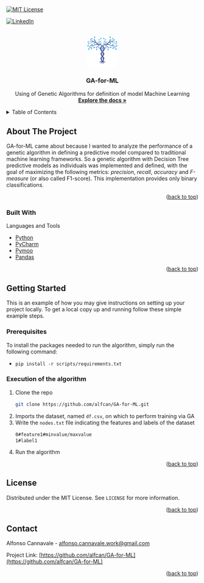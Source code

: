 <a name="readme-top"></a>

[![MIT License][license-shield]][license-url]

[![LinkedIn][linkedin-shield]][linkedin-url]



<!-- PROJECT LOGO -->
<br />
<div align="center">
  <a href="https://github.com/github_username/repo_name">
    <img src="images/logo.png" alt="Logo" width="80" height="80">
  </a>

<h3 align="center">GA-for-ML</h3>

  <p align="center">
    Using of Genetic Algorithms for definition of model Machine Learning
    <br />
    <a href="https://github.com/alfcan/GA-for-ML"><strong>Explore the docs »</strong></a>
  </p>
</div>



<!-- TABLE OF CONTENTS -->
<details>
  <summary>Table of Contents</summary>
  <ol>
    <li>
      <a href="#about-the-project">About The Project</a>
      <ul>
        <li><a href="#built-with">Built With</a></li>
      </ul>
    </li>
    <li>
      <a href="#getting-started">Getting Started</a>
      <ul>
        <li><a href="#prerequisites">Prerequisites</a></li>
        <li><a href="#execution-of-the-algorithm">Execution of the algorithm</a></li>
      </ul>
    </li>
    <li><a href="#license">License</a></li>
    <li><a href="#contact">Contact</a></li>
  </ol>
</details>



<!-- ABOUT THE PROJECT -->
## About The Project

GA-for-ML came about because I wanted to analyze the performance of a genetic algorithm in defining a predictive model compared to traditional machine learning frameworks. So a genetic algorithm with Decision Tree predictive models as individuals was implemented and defined, with the goal of maximizing the following metrics: *precision*, *recall*, *accuracy* and *F-measure* (or also called F1-score). This implementation provides only binary classifications.

<p align="right">(<a href="#readme-top">back to top</a>)</p>



### Built With

Languages and Tools
* [Python][python-url]
* [PyCharm][pycharm-url]
* [Pymoo][pymoo-url]
* [Pandas][pandas-url]

<p align="right">(<a href="#readme-top">back to top</a>)</p>



<!-- GETTING STARTED -->
## Getting Started

This is an example of how you may give instructions on setting up your project locally.
To get a local copy up and running follow these simple example steps.

### Prerequisites

To install the packages needed to run the algorithm, simply run the following command:
- `pip install -r scripts/requirements.txt`

### Execution of the algorithm

1. Clone the repo
   ```sh
   git clone https://github.com/alfcan/GA-for-ML.git
   ```
2. Imports the dataset, named `df.csv`, on which to perform training via GA
3. Write the `nodes.txt` file indicating the features and labels of the dataset
    ```t
    0#feature1#minvalue/maxvalue
    1#label1
    ``` 
4. Run the algorithm

<p align="right">(<a href="#readme-top">back to top</a>)</p>

<!-- LICENSE -->
## License

Distributed under the MIT License. See `LICENSE` for more information.

<p align="right">(<a href="#readme-top">back to top</a>)</p>



<!-- CONTACT -->
## Contact

Alfonso Cannavale - alfonso.cannavale.work@gmail.com

Project Link: [https://github.com/alfcan/GA-for-ML](https://github.com/alfcan/GA-for-ML)

<p align="right">(<a href="#readme-top">back to top</a>)</p>


<!-- MARKDOWN LINKS & IMAGES -->
<!-- https://www.markdownguide.org/basic-syntax/#reference-style-links -->
[license-shield]: https://img.shields.io/github/license/alfcan/GA-for-ML.svg?style=for-the-badge
[license-url]: https://github.com/alfcan/GA-for-ML/blob/master/LICENSE.txt
[linkedin-shield]: https://img.shields.io/badge/-LinkedIn-black.svg?style=for-the-badge&logo=linkedin&colorB=555
[linkedin-url]: https://www.linkedin.com/in/alfonso-cannavale-62150b229/
[pymoo-url]: https://pymoo.org/
[pandas-url]: https://pandas.pydata.org/
[python-url]: https://www.python.org/
[pycharm-url]: https://www.jetbrains.com/pycharm/
